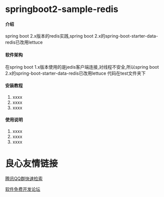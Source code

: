 # springboot2-sample-redis

#### 介绍
spring boot 2.x版本的redis实践,spring boot 2.x的spring-boot-starter-data-redis已改用lettuce

#### 软件架构
在spring boot 1.x版本使用的是jedis客户端连接,对线程不安全,所以spring boot 2.x的spring-boot-starter-data-redis已改用lettuce
代码在test文件夹下


#### 安装教程

1. xxxx
2. xxxx
3. xxxx

#### 使用说明

1. xxxx
2. xxxx
3. xxxx


 # 良心友情链接

[腾讯QQ群快速检索](http://u.720life.cn/s/8cf73f7c)

[软件免费开发论坛](http://u.720life.cn/s/bbb01dc0)